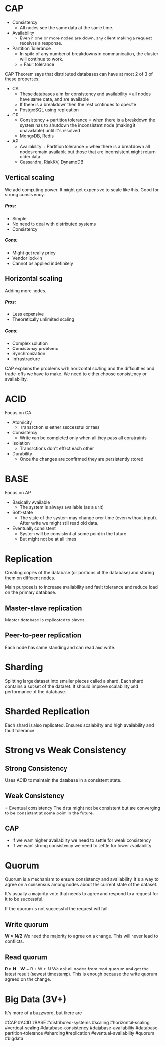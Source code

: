 # CAP
- Consistency
	- All nodes see the same data at the same time.
- Availability
	- Even if one or more nodes are down, any client making a request receives a response.
- Partition Tolerance
	- In spite of any number of breakdowns in communication, the cluster will continue to work.
	- = Fault tolerance

CAP Theorem says that distributed databases can have at most 2 of 3 of these properties:
- CA
	- These databases aim for consistency and availability = all nodes have same data, and are available
	- If there is a breakdown then the rest continues to operate
	- PostgreSQL using replication
- CP
	- Consistency + partition tolerance = when there is a breakdown the system has to shutdown the inconsistent node (making it unavailable) until it's resolved 
	- MongoDB, Redis
- AP
	- Availability + Partition tolerance = when there is a breakdown all nodes remain available but those that are inconsistent might return older data.
	- Cassandra, RiakKV, DynamoDB
## Vertical scaling
We add computing power. It might get expensive to scale like this. Good for strong consistency.
##### Pros:
- Simple
- No need to deal with distributed systems
- Consistency
##### Cons:
- Might get really pricy
- Vendor lock-in
- Cannot be applied indefinitely
## Horizontal scaling
Adding more nodes.

##### Pros:
- Less expensive
- Theoretically unlimited scaling
##### Cons:
- Complex solution
- Consistency problems
- Synchronization
- Infrastracture

CAP explains the problems with horizontal scaling and the difficulties and trade-offs we have to make. We need to either choose consistency or availability.

# ACID
Focus on CA
- Atomicity
	- Transaction is either successful or fails
- Consistency
	- Write can be completed only when all they pass all constraints
- Isolation
	- Transactions don't effect each other
- Durability
	- Once the changes are confirmed they are persistently stored

# BASE
Focus on AP
- Basically Available
	- The system is always available (as a unit)
- Soft-state
	- The state of the system may change over time (even without input). After write we might still read old data.
- Eventually consistent
	- System will be consistent at some point in the future
	- But might not be at all times

# Replication
Creating copies of the database (or portions of the database) and storing them on different nodes.

Main purpose is to increase availability and fault tolerance and reduce load on the primary database.

## Master-slave replication
Master database is replicated to slaves.

## Peer-to-peer replication
Each node has same standing and can read and write.

# Sharding
Splitting large dataset into smaller pieces called a shard. Each shard contains a subset of the dataset. It should improve scalability and performance of the database.

# Sharded Replication
Each shard is also replicated. Ensures scalability and high availability and fault tolerance.

# Strong vs Weak Consistency
## Strong Consistency
Uses ACID to maintain the database in a consistent state.
## Weak Consistency
= Eventual consistency
The data might not be consistent but are converging to be consistent at some point in the future.

## CAP
- If we want higher availability we need to settle for weak consistency
- If we want strong consistency we need to settle for lower availability

# Quorum
Quorum is a mechanism to ensure consistency and availability. It's a way to agree on a consensus among nodes about the current state of the dataset.

It's usually a majority vote that needs to agree and respond to a request for it to be successful.

If the quorum is not successful the request will fail.
## Write quorum
**W > N/2**
We need the majority to agree on a change. This will never lead to conflicts.

## Read quorum
**R > N - W** = R + W > N
We ask all nodes from read quorum and get the latest result (newest timestamp). This is enough because the write quorum agreed on the change.

# Big Data (3V+)
It's more of a buzzword, but there are 

#CAP 
#ACID
#BASE
#distributed-systems
#scaling
#horizontal-scaling
#vertical-scaling
#database-consistency
#database-availability
#database-partition-tolerance
#sharding
#replication
#eventual-availability
#quorum
#bigdata